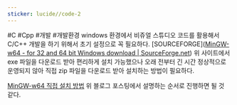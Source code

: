 ```yaml
---
sticker: lucide//code-2
---
```

#C #Cpp #개발 #개발환경
windows 환경에서 비쥬얼 스튜디오 코드를 활용해서 C/C++ 개발을 하기 위해서 초기 설정으로 꼭 필요하다.
[SOURCEFORGE]([MinGW-w64 - for 32 and 64 bit Windows download | SourceForge.net](https://sourceforge.net/projects/mingw-w64/))
위 사이트에서 exe 파일을 다운로드 받아 편리하게 설치 가능했으나
오래 전부터 긴 시간 정상적으로 운영되지 않아 직접 zip 파일을 다운로드 받아 설치하는 방법이 필요하다.

[MinGW-w64 직접 설치 방법](https://sooseongcom.com/post/MinGW-w64-HowToInstall)
 위 블로그 포스팅에서 설명하는 순서로 진행하면 될 것 같다.
